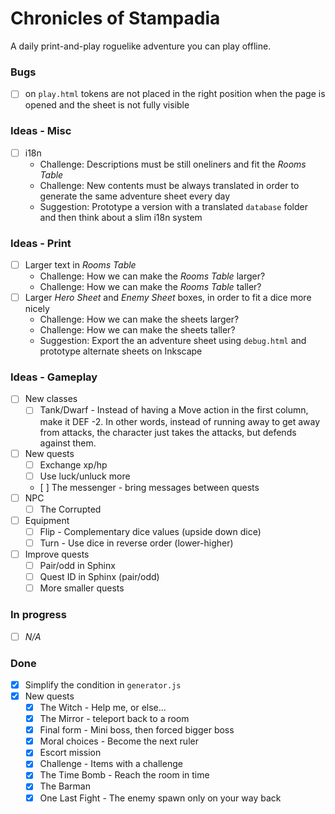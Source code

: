# Chronicles of Stampadia

A daily print-and-play roguelike adventure you can play offline.

### Bugs

- [ ] on `play.html` tokens are not placed in the right position when the page is opened and the sheet is not fully visible

### Ideas - Misc

- [ ] i18n
  - Challenge: Descriptions must be still oneliners and fit the _Rooms Table_
  - Challenge: New contents must be always translated in order to generate the same adventure sheet every day
  - Suggestion: Prototype a version with a translated `database` folder and then think about a slim i18n system

### Ideas - Print

- [ ] Larger text in _Rooms Table_
  - Challenge: How we can make the _Rooms Table_ larger?
  - Challenge: How we can make the _Rooms Table_ taller?
- [ ] Larger _Hero Sheet_ and _Enemy Sheet_ boxes, in order to fit a dice more nicely
  - Challenge: How we can make the sheets larger?
  - Challenge: How we can make the sheets taller?
  - Suggestion: Export the an adventure sheet using `debug.html` and prototype alternate sheets on Inkscape

### Ideas - Gameplay

- [ ] New classes
  - [ ] Tank/Dwarf - Instead of having a Move action in the first column, make it DEF -2. In other words, instead of running away to get away from attacks, the character just takes the attacks, but defends against them.
- [ ] New quests
  - [ ] Exchange xp/hp
  - [ ] Use luck/unluck more
  - [ ] The messenger - bring messages between quests
- [ ] NPC
  - [ ] The Corrupted
- [ ] Equipment
  - [ ] Flip - Complementary dice values (upside down dice)
  - [ ] Turn - Use dice in reverse order (lower-higher)
- [ ] Improve quests
  - [ ] Pair/odd in Sphinx
  - [ ] Quest ID in Sphinx (pair/odd)
  - [ ] More smaller quests

### In progress

- [ ] _N/A_

### Done

- [x] Simplify the condition in `generator.js`
- [x] New quests
  - [x] The Witch - Help me, or else...
  - [x] The Mirror - teleport back to a room
  - [x] Final form - Mini boss, then forced bigger boss
  - [x] Moral choices - Become the next ruler
  - [x] Escort mission
  - [x] Challenge - Items with a challenge
  - [x] The Time Bomb - Reach the room in time
  - [x] The Barman
  - [x] One Last Fight - The enemy spawn only on your way back  